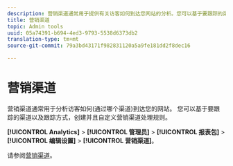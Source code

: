 ```yaml
---
description: 营销渠道通常用于提供有关访客如何到达您网站的分析。您可以基于要跟踪的渠道以及跟踪方式，创建并且自定义营销渠道处理规则。
title: 营销渠道
topic: Admin tools
uuid: 05a74391-b694-4ed3-9793-5538d6373db2
translation-type: tm+mt
source-git-commit: 79a3bd43171f982831120a5a9fe181dd2f8dec16

---
```



# 营销渠道

营销渠道通常用于分析访客如何(通过哪个渠道)到达您的网站。 您可以基于要跟踪的渠道以及跟踪方式，创建并且自定义营销渠道处理规则。

**[!UICONTROL Analytics]** > **[!UICONTROL 管理员]** > **[!UICONTROL 报表包]** > **[!UICONTROL 编辑设置]** > **[!UICONTROL 营销渠道]**。

请参阅[营销渠道](/help/components/c-marketing-channels/analyze-mc.md)。
